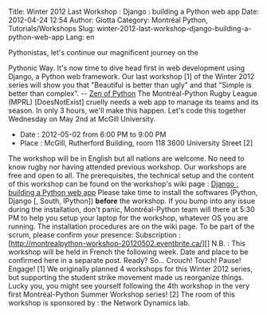 Title: Winter 2012 Last Workshop : Django : building a Python web app
Date: 2012-04-24 12:54
Author: Giotta
Category: Montréal Python, Tutorials/Workshops
Slug: winter-2012-last-workshop-django-building-a-python-web-app
Lang: en

<!--:en-->Pythonistas, let's continue our magnificent journey on the
Pythonic Way. It's now time to dive head first in web development using
Django, a Python web framework. Our last workshop [1] of the Winter 2012
series will show you that "Beautiful is better than ugly" and that
"Simple is better than complex". -- [Zen of Python][] The
Montréal-Python Rugby League (MPRL) [DoesNotExist] cruelly needs a web
app to manage its teams and its season. In only 3 hours, we'll make this
happen. Let's code this together Wednesday on May 2nd at McGill
University.

-   Date : 2012-05-02 from 6:00 PM to 9:00 PM
-   Place : McGill, Rutherford Building, room 118 3600 University Street
    [2]

The workshop will be in English but all nations are welcome. No need to
know rugby nor having attended previous workshop. Our workshops are free
and open to all. The prerequisites, the technical setup and the content
of this workshop can be found on the workshop's wiki page : [Django :
building a Python web app][] Please take time to install the softwares
(Python, Django [, South, IPython]) **before** the workshop. If you bump
into any issue during the installation, don't panic, Montréal-Python
team will there at 5:30 PM to help you setup your laptop for the
workshop, whatever OS you are running. The installation procedures are
on the wiki page. To be part of the scrum, please confirm your presence:
Subscription :
[http://montrealpython-workshop-20120502.eventbrite.ca/][] N.B. : This
workshop will be held in French the following week. Date and place to be
confirmed here in a separate post. Ready? So... Crouch! Touch! Pause!
Engage! [1] We originally planned 4 workshops for this Winter 2012
series, but supporting the student strike movement made us reorganize
things. Lucky you, you might see yourself following the 4th workshop in
the very first Montréal-Python Summer Workshop series! [2] The room of
this workshop is sponsored by : the Network Dynamics lab.

  [Zen of Python]: http://www.python.org/dev/peps/pep-0020/
  [Django : building a Python web app]: http://montrealpython.org/r/projects/workshops/wiki/2012-05-02
  [http://montrealpython-workshop-20120502.eventbrite.ca/]: http://montrealpython-workshop-20120502.eventbrite.ca/
